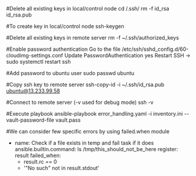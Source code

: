 #Delete all existing keys in local/control node 
cd /.ssh/
rm -f id_rsa  id_rsa.pub

#To create key in local/control node
ssh-keygen

#Delete all existing keys in remote server
rm -f ~/.ssh/authorized_keys

#Enable password authentication
Go to the file /etc/ssh/sshd_config.d/60-cloudimg-settings.conf
Update PasswordAuthentication yes
Restart SSH -> sudo systemctl restart ssh

#Add password to ubuntu user
sudo passwd ubuntu

#Copy ssh key to remote server
ssh-copy-id -i ~/.ssh/id_rsa.pub ubuntu@13.233.99.58

#Connect to remote server (-v used for debug mode)
ssh -v <Remote IP>

#Execute playbook 
ansible-playbook error_handling.yaml -i inventory.ini --vault-password-file vault.pass

#We can consider few specific errors by using failed.when module
- name: Check if a file exists in temp and fail task if it does
  ansible.builtin.command: ls /tmp/this_should_not_be_here
  register: result
  failed_when:
    - result.rc == 0
    - '"No such" not in result.stdout'
